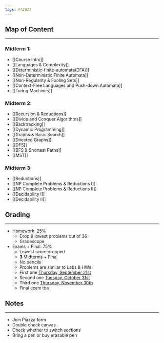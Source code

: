 ```yaml
---
tags: FA2023
---
```

## Map of Content
---
### Midterm 1:
- [[Course Intro]]
- [[Languages & Complexity]]
- [[Deterministic-finite-automata(DFA)]]
- [[Non-Deterministic Finite Automata]]
- [[Non-Regularity & Fooling Sets]]
- [[Context-Free Languages and Push-down Automata]]
- [[Turing Machines]] 
### Midterm 2:
- [[Recursion & Reductions]] 
- [[Divide and Conquer Algorithms]] 
- [[Backtracking]] 
- [[Dynamic Programming]] 
- [[Graphs & Basic Search]]
- [[Directed Graphs]]
- [[DFS]]
- [[BFS & Shortest Paths]]
- [[MST]]
### Midterm 3: 
- [[Reductions]] 
- [[NP Complete Problems & Reductions I]]
- [[NP Complete Problems & Reductions II]]
- [[Decidability I]]
- [[Decidability II]]
## Grading
---
- Homework: 25%
	- Drop 9 lowest problems out of 36
	- Gradescope 
- Exams + Final: 75%
	- Lowest score dropped
	- **3** Midterms + Final
	- No pencils
	- Problems are similar to Labs & HWs
	- First one <u>Thursday, September 21st</u>
	- Second one <u>Tuesday, October 31st</u>
	- Third one <u>Thursday, November 30th</u>
	- Final exam tba


## Notes
---

- Join Piazza form
- Double check canvas
- Check whether to switch sections
- Bring a pen or buy erasable pen